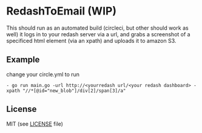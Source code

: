 # RedashToEmail (WIP)

This should run as an automated build (circleci, but other should work as well) it logs in to your redash server via a url, and grabs a screenshot of a specificed html element (via an xpath) and uploads it to amazon S3.

## Example 

change your circle.yml to run 
```
- go run main.go -url http://<yourredash url/<your redash dashboard> -xpath "//*[@id="new_blob"]/div[2]/span[3]/a"
```

## License


MIT (see [LICENSE](https://github.com/streamrail/concurrent-map/blob/master/LICENSE.txt) file)
